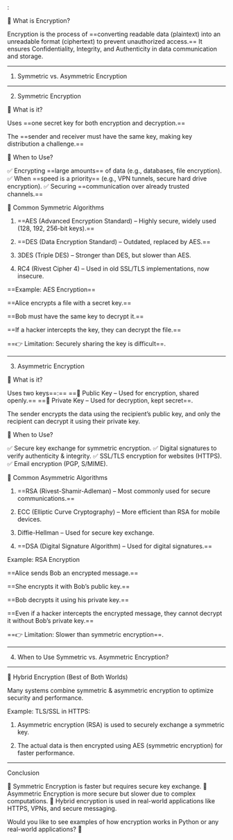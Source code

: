 : 

🔹 What is Encryption?

Encryption is the process of ==converting readable data (plaintext) into an unreadable format (ciphertext) to prevent unauthorized access.== It ensures Confidentiality, Integrity, and Authenticity in data communication and storage.


---

1. Symmetric vs. Asymmetric Encryption


---

2. Symmetric Encryption

🔹 What is it?

Uses ==one secret key for both encryption and decryption.==

The ==sender and receiver must have the same key, making key distribution a challenge.==


🔹 When to Use?

✅ Encrypting ==large amounts== of data (e.g., databases, file encryption).
✅ When ==speed is a priority== (e.g., VPN tunnels, secure hard drive encryption).
✅ Securing ==communication over already trusted channels.==

🔹 Common Symmetric Algorithms

1. ==AES (Advanced Encryption Standard) – Highly secure, widely used (128, 192, 256-bit keys).==


2. ==DES (Data Encryption Standard) – Outdated, replaced by AES.==


3. 3DES (Triple DES) – Stronger than DES, but slower than AES.


4. RC4 (Rivest Cipher 4) – Used in old SSL/TLS implementations, now insecure.



==Example: AES Encryption==

==Alice encrypts a file with a secret key.==

==Bob must have the same key to decrypt it.==

==If a hacker intercepts the key, they can decrypt the file.==


==👉 Limitation: Securely sharing the key is difficult==.


---

3. Asymmetric Encryption

🔹 What is it?

Uses two keys==:==
==🔑 Public Key – Used for encryption, shared openly.==
==🔑 Private Key – Used for decryption, kept secret==.

The sender encrypts the data using the recipient’s public key, and only the recipient can decrypt it using their private key.


🔹 When to Use?

✅ Secure key exchange for symmetric encryption.
✅ Digital signatures to verify authenticity & integrity.
✅ SSL/TLS encryption for websites (HTTPS).
✅ Email encryption (PGP, S/MIME).

🔹 Common Asymmetric Algorithms

1. ==RSA (Rivest-Shamir-Adleman) – Most commonly used for secure communications.==


2. ECC (Elliptic Curve Cryptography) – More efficient than RSA for mobile devices.


3. Diffie-Hellman – Used for secure key exchange.


4. ==DSA (Digital Signature Algorithm) – Used for digital signatures.==



Example: RSA Encryption

==Alice sends Bob an encrypted message.==

==She encrypts it with Bob’s public key.==

==Bob decrypts it using his private key.==

==Even if a hacker intercepts the encrypted message, they cannot decrypt it without Bob’s private key.==


==👉 Limitation: Slower than symmetric encryption==.


---

4. When to Use Symmetric vs. Asymmetric Encryption?


---

🔹 Hybrid Encryption (Best of Both Worlds)

Many systems combine symmetric & asymmetric encryption to optimize security and performance.

Example: TLS/SSL in HTTPS:

1. Asymmetric encryption (RSA) is used to securely exchange a symmetric key.


2. The actual data is then encrypted using AES (symmetric encryption) for faster performance.





---

Conclusion

🔹 Symmetric Encryption is faster but requires secure key exchange.
🔹 Asymmetric Encryption is more secure but slower due to complex computations.
🔹 Hybrid encryption is used in real-world applications like HTTPS, VPNs, and secure messaging.

Would you like to see examples of how encryption works in Python or any real-world applications? 🚀

